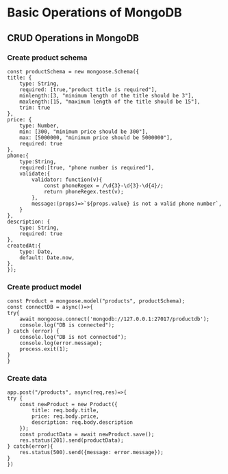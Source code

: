 # Basic Operations of MongoDB

## CRUD Operations in MongoDB

### Create product schema

    const productSchema = new mongoose.Schema({
    title: {
        type: String,
        required: [true,"product title is required"],
        minlength:[3, "minimum length of the title should be 3"],
        maxlength:[15, "maximum length of the title should be 15"],
        trim: true
    },
    price: {
        type: Number,
        min: [300, "minimum price should be 300"],
        max: [5000000, "minimum price should be 5000000"],
        required: true
    },
    phone:{
        type:String,
        required:[true, "phone number is required"],
        validate:{
            validator: function(v){
                const phoneRegex = /\d{3}-\d{3}-\d{4}/;
                return phoneRegex.test(v);
            },
            message:(props)=>`${props.value} is not a valid phone number`,
        }
    },
    description: {
        type: String,
        required: true
    },
    createdAt:{
        type: Date,
        default: Date.now,
    },
    });

### Create product model

    const Product = mongoose.model("products", productSchema);
    const connectDB = async()=>{
    try{
        await mongoose.connect('mongodb://127.0.0.1:27017/productdb');
        console.log("DB is connected");
    } catch (error) {
        console.log("DB is not connected");
        console.log(error.message);
        process.exit(1);
    }
    }

### Create data

    app.post("/products", async(req,res)=>{
    try {
        const newProduct = new Product({
            title: req.body.title,
            price: req.body.price,
            description: req.body.description
        });
        const productData = await newProduct.save();
        res.status(201).send(productData);
    } catch(error){
        res.status(500).send({message: error.message});
    }
    })

